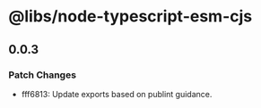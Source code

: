 # @libs/node-typescript-esm-cjs

## 0.0.3

### Patch Changes

- fff6813: Update exports based on publint guidance.
